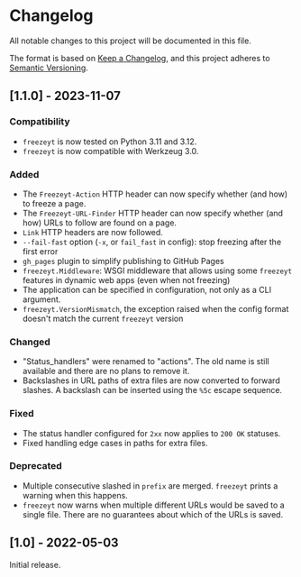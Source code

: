 # Changelog

All notable changes to this project will be documented in this file.

The format is based on [Keep a Changelog](https://keepachangelog.com/en/1.0.0/),
and this project adheres to [Semantic Versioning](https://semver.org/spec/v2.0.0.html).


## [1.1.0] - 2023-11-07

### Compatibility

* `freezeyt` is now tested on Python 3.11 and 3.12.
* `freezeyt` is now compatible with Werkzeug 3.0.

### Added

* The `Freezeyt-Action` HTTP header can now specify whether (and how) to freeze
  a page.
* The `Freezeyt-URL-Finder` HTTP header can now specify whether (and how)
  URLs to follow are found on a page.
* `Link` HTTP headers are now followed.
* `--fail-fast` option (`-x`, or `fail_fast` in config): stop freezing after
  the first error
* `gh_pages` plugin to simplify publishing to GitHub Pages
* `freezeyt.Middleware`: WSGI middleware that allows using some `freezeyt`
  features in dynamic web apps (even when not freezing)
* The application can be specified in configuration, not only as a CLI
  argument.
* `freezeyt.VersionMismatch`, the exception raised when the config format
  doesn't match the current `freezeyt` version

### Changed

* "Status_handlers" were renamed to "actions".
  The old name is still available and there are no plans to remove it.
* Backslashes in URL paths of extra files are now converted to forward slashes.
  A backslash can be inserted using the `%5c` escape sequence.

### Fixed

* The status handler configured for `2xx` now applies to `200 OK` statuses.
* Fixed handling edge cases in paths for extra files.

### Deprecated

* Multiple consecutive slashed in `prefix` are merged. `freezeyt` prints a
  warning when this happens.
* `freezeyt` now warns when multiple different URLs would be saved to a single
  file. There are no guarantees about which of the URLs is saved.


## [1.0] - 2022-05-03

Initial release.
